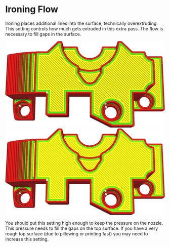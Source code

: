 Ironing Flow
====
Ironing places additional lines into the surface, technically overextruding. This setting controls how much gets extruded in this extra pass. The flow is necessary to fill gaps in the surface.

<!--screenshot {
"image_path": "ironing_enabled_enabled.png",
"models": [
    {
        "script": "dial_brace.scad",
        "transformation": ["scale(0.5)"]
    }
],
"camera_position": [0, 14, 83],
"settings": {
    "layer_height": 0.2,
    "ironing_enabled": true
},
"colours": 64
}-->
<!--screenshot {
"image_path": "ironing_flow.png",
"models": [
    {
        "script": "dial_brace.scad",
        "transformation": ["scale(0.5)"]
    }
],
"camera_position": [0, 14, 83],
"settings": {
    "layer_height": 0.2,
    "ironing_enabled": true,
    "ironing_flow": 20
},
"colours": 64
}-->
![10% flow](../images/ironing_enabled_enabled.png)
![20% flow](../images/ironing_flow.png)

You should put this setting high enough to keep the pressure on the nozzle. This pressure needs to fill the gaps on the top surface. If you have a very rough top surface (due to pillowing or printing fast) you may need to increase this setting.